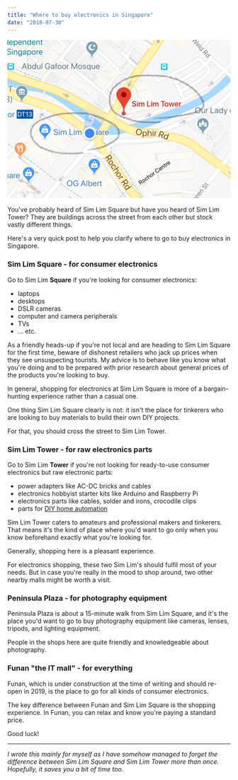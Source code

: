 ```yaml
---
title: "Where to buy electronics in Singapore"
date: "2018-07-30"
---
```


![sim lim square and sim lim tower google maps screenshot](images/sim-Lim.jpg)

You've probably heard of Sim Lim Square but have you heard of Sim Lim Tower? They are buildings across the street from each other but stock vastly different things.

Here's a very quick post to help you clarify where to go to buy electronics in Singapore.

### Sim Lim Square - for consumer electronics

Go to Sim Lim **Square** if you're looking for consumer electronics:

- laptops
- desktops
- DSLR cameras
- computer and camera peripherals
- TVs
- ... etc.

As a friendly heads-up if you're not local and are heading to Sim Lim Square for the first time, beware of dishonest retailers who jack up prices when they see unsuspecting tourists. My advice is to behave like you know what you're doing and to be prepared with prior research about general prices of the products you're looking to buy.

In general, shopping for electronics at Sim Lim Square is more of a bargain-hunting experience rather than a casual one.

One thing Sim Lim Square clearly is not: it isn't the place for tinkerers who are looking to buy materials to build their own DIY projects.

For that, you should cross the street to Sim Lim Tower.

### Sim Lim Tower - for raw electronics parts

Go to Sim Lim **Tower** if you're not looking for ready-to-use consumer electronics but raw electronic parts:

- power adapters like AC-DC bricks and cables
- electronics hobbyist starter kits like Arduino and Raspberry Pi
- electronics parts like cables, solder and irons, crocodile clips
- parts for [DIY home automation](https://www.nickang.com/home-automation/)

Sim Lim Tower caters to amateurs and professional makers and tinkerers. That means it's the kind of place where you'd want to go only when you know beforehand exactly what you're looking for.

Generally, shopping here is a pleasant experience.

For electronics shopping, these two Sim Lim's should fulfil most of your needs. But in case you're really in the mood to shop around, two other nearby malls might be worth a visit.

### Peninsula Plaza - for photography equipment

Peninsula Plaza is about a 15-minute walk from Sim Lim Square, and it's the place you'd want to go to buy photography equipment like cameras, lenses, tripods, and lighting equipment.

People in the shops here are quite friendly and knowledgeable about photography.

### Funan "the IT mall" - for everything

Funan, which is under construction at the time of writing and should re-open in 2019, is the place to go for all kinds of consumer electronics.

The key difference between Funan and Sim Lim Square is the shopping experience. In Funan, you can relax and know you're paying a standard price.

Good luck!

* * *

_I wrote this mainly for myself as I have somehow managed to forget the difference between Sim Lim Square and Sim Lim Tower more than once. Hopefully, it saves you a bit of time too._
